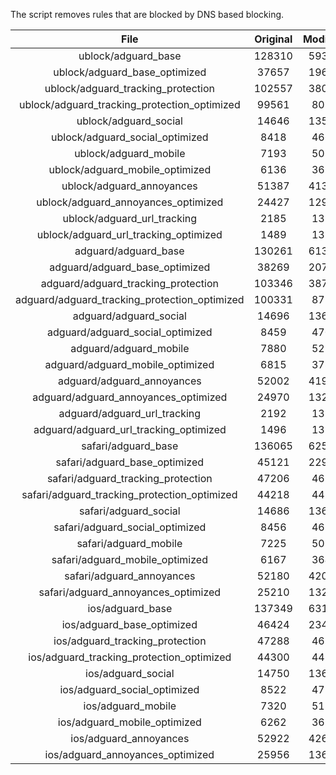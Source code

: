 The script removes rules that are blocked by DNS based blocking.


| File | Original | Modified |
|:----:|:-----:|:-----:|
| ublock/adguard_base | 128310 | 59321 |
| ublock/adguard_base_optimized | 37657 | 19697 |
| ublock/adguard_tracking_protection | 102557 | 38029 |
| ublock/adguard_tracking_protection_optimized | 99561 | 8037 |
| ublock/adguard_social | 14646 | 13583 |
| ublock/adguard_social_optimized | 8418 | 4664 |
| ublock/adguard_mobile | 7193 | 5054 |
| ublock/adguard_mobile_optimized | 6136 | 3613 |
| ublock/adguard_annoyances | 51387 | 41367 |
| ublock/adguard_annoyances_optimized | 24427 | 12918 |
| ublock/adguard_url_tracking | 2185 | 1331 |
| ublock/adguard_url_tracking_optimized | 1489 | 1328 |
| adguard/adguard_base | 130261 | 61342 |
| adguard/adguard_base_optimized | 38269 | 20744 |
| adguard/adguard_tracking_protection | 103346 | 38760 |
| adguard/adguard_tracking_protection_optimized | 100331 | 8752 |
| adguard/adguard_social | 14696 | 13640 |
| adguard/adguard_social_optimized | 8459 | 4708 |
| adguard/adguard_mobile | 7880 | 5234 |
| adguard/adguard_mobile_optimized | 6815 | 3786 |
| adguard/adguard_annoyances | 52002 | 41917 |
| adguard/adguard_annoyances_optimized | 24970 | 13212 |
| adguard/adguard_url_tracking | 2192 | 1338 |
| adguard/adguard_url_tracking_optimized | 1496 | 1335 |
| safari/adguard_base | 136065 | 62596 |
| safari/adguard_base_optimized | 45121 | 22994 |
| safari/adguard_tracking_protection | 47206 | 4625 |
| safari/adguard_tracking_protection_optimized | 44218 | 4478 |
| safari/adguard_social | 14686 | 13624 |
| safari/adguard_social_optimized | 8456 | 4695 |
| safari/adguard_mobile | 7225 | 5090 |
| safari/adguard_mobile_optimized | 6167 | 3643 |
| safari/adguard_annoyances | 52180 | 42018 |
| safari/adguard_annoyances_optimized | 25210 | 13290 |
| ios/adguard_base | 137349 | 63101 |
| ios/adguard_base_optimized | 46424 | 23498 |
| ios/adguard_tracking_protection | 47288 | 4633 |
| ios/adguard_tracking_protection_optimized | 44300 | 4486 |
| ios/adguard_social | 14750 | 13662 |
| ios/adguard_social_optimized | 8522 | 4715 |
| ios/adguard_mobile | 7320 | 5134 |
| ios/adguard_mobile_optimized | 6262 | 3684 |
| ios/adguard_annoyances | 52922 | 42653 |
| ios/adguard_annoyances_optimized | 25956 | 13602 |